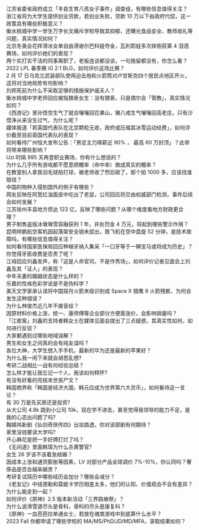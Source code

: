 江苏省委省政府成立「丰县生育八孩女子事件」调查组，有哪些信息值得关注？  
浙江省将为大学生提供创业贷款，若创业失败，贷款 10 万以下由政府代偿，这一政策具有哪些积极意义？  
衡水桃城中学一学生万字长文痛斥学校导致其抑郁，还曝光食品安全、教师收礼等问题，真实情况如何？  
北京冬奥会花样滑冰女单自由滑谢尔巴科娃夺金，瓦利耶娃多次摔倒获第 4 泪洒赛场，如何评价她们的表现？  
两个实打实干活的同事离职了，老板连谈都没谈，一句挽留都没有，你怎么看？  
2022 LPL 春季赛 iG 2:1 BLG，如何评价这场比赛？  
2 月 17 日乌克兰武装部队使用迫击炮和火箭筒对卢甘斯克四个居民点地区开火，这将对当地局势有何影响？  
刘邦死前为什么不采取足够的措施保护戚夫人？  
衡水桃城中学老师回应被指猥亵女生：没有猥亵，只是偶尔会「管教」，真实情况如何？  
《西游记》里孙悟空生气了就会嚷嚷回花果山，猪八戒生气嚷嚷回高老庄，只有沙悟净从来没生过气，为什么呢？  
媒体报道「若英国代表队在北京颗粒无收，政府或压缩其冰雪运动经费」，如何评价截至目前英国代表队的表现？  
如何看待广州恒大发布公告：「男足主力降薪近 90% ， 最高 60 万封顶」？此举将带来哪些影响？  
Uzi 时隔 895 天再登职业赛场，你有什么想说的？  
为什么几乎所有游戏都不愿意把概率（命中率）做成真实的概率？  
在教室别人拿我羽毛球拍打球，被老师收了然后砸了，那个拍 1000 多，应该找谁赔钱？  
中国的物种入侵到国外的例子有哪些？  
网友反映在阿宽红油面皮中吃出了老鼠，公司回应将交由权威部门检测，事件后续会如何发展？  
江苏徐州丰县地方债达 123 亿，反映了哪些问题？从哪个维度看地方财政更合理？  
男子制售盗版冰墩墩雪容融获刑 1 年，并处罚金 4 万元，将起到哪些警示作用？  
昆明祥鹏航空客机因起落架安全销未拔出，致飞机在空中盘旋 52 分钟，是技术故障吗，有哪些信息值得关注？  
如何看待国家医保局回应种植牙纳入集采「一口牙等于一辆宝马或将成为历史」？你觉得牙医收费是否贵了呢？  
江母回应刘鑫发声，称「这是人命官司，不是作秀场」，如何评价记者见面会上刘鑫及其「证人」的表现？  
中年夫妻的婚姻状态是什么样的？  
乐嘉的性格色彩学说是不是伪科学？  
美天文学家承认误将中国探月火箭末级识别成 Space X 猎鹰 9 火箭残骸，为何会发生这种错误？  
为什么林俊杰近几年不接音综？  
因原材料价格上涨，统一、康师傅等企业部分方便面涨价，会影响销量吗？  
「江歌案」刘鑫的支持者韩女士在媒体见面会提出了三点疑惑，其真实性如何，如何进行反驳？  
大家都遇到过哪些地域误解？  
男生和女生之间真的会有纯友谊吗？  
各位大神，大学生想入手手机，最新的华为还是最新的苹果好？  
为什么我一闲下来就会胡思乱想?  
考研二战相比一战有何经验总结？  
怎么样才能让我忘记一个人，我该如何释怀?  
有没有好看的完结末世丧尸文？  
韩国商界称「韩国是经济大国，韩元应成为世界第六大货币」，如何看待这一言论？  
有 30 万是先买房还是投资?  
从大公司 4.8k 跳到小公司 10k，现在学不进去，甚至觉得我领导的能力不足，是我的心态出问题了吗?  
鞠婧祎新剧《仙剑奇侠传四》出妆路透，你对该部剧有何期待？  
家里没钱要读大学吗?  
开心麻花是把一手好牌打烂了吗？  
《无间道》里面韩琛为什么杀黄警官?  
女生 26 岁该不该着急结婚？  
因成本上涨和通货膨胀等因素，LV 对部分产品全球调价 7%-10%，你认同吗？奢侈品是否会越来越贵？  
考研复试简历中哪些经历会加分？哪些会减分？  
《老友记》中钱德勒和莫妮卡学历相差太多，他们的认知、价值观会不会有差异？为什么能走到一起？  
如何评价《原神》2.5 版本新活动「三界路飨祭」？  
为什么说滑雪道尽头是骨科，骨科的尽头是康复科？  
《原神》一血芭芭拉单通女士，若放在魂类游戏中到底算什么水平？  
2023 Fall 你都申请了哪些学校的 MA/MS/PhD/JD/MD/MFA，录取结果如何？  
